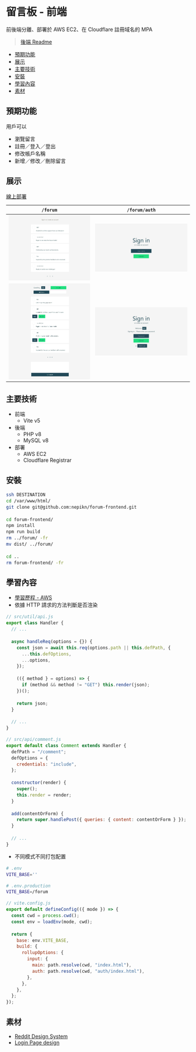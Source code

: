 # 留言板 - 前端

前後端分離、部署於 AWS EC2、在 Cloudflare 註冊域名的 MPA

> [後端 Readme](../../../forum-backend?tab=readme-ov-file#readme-ov-file)

- [預期功能](#預期功能)
- [展示](#展示)
- [主要技術](#主要技術)
- [安裝](#安裝)
- [學習內容](#學習內容)
- [素材](#素材)

## 預期功能

用戶可以

- 瀏覽留言
- 註冊／登入／登出
- 修改帳戶名稱
- 新增／修改／刪除留言

## 展示

[線上部署](https://unconscious.cc/forum/)

| `/forum`                                                                                             | `/forum/auth`                                                                                       |
| ---------------------------------------------------------------------------------------------------- | --------------------------------------------------------------------------------------------------- |
| ![screenshot](https://raw.githubusercontent.com/nepikn/forum-frontend/main/src/assets/comments.jpeg) | ![screenshot](https://raw.githubusercontent.com/nepikn/forum-frontend/main/src/assets/auth.jpeg)    |
| ![screenshot](https://raw.githubusercontent.com/nepikn/forum-frontend/main/src/assets/editor.jpeg)   | ![screenshot](https://raw.githubusercontent.com/nepikn/forum-frontend/main/src/assets/sign-in.jpeg) |

## 主要技術

- 前端
  - Vite v5
- 後端
  - PHP v8
  - MySQL v8
- 部署
  - AWS EC2
  - Cloudflare Registrar

## 安裝

```bash
ssh DESTINATION
cd /var/www/html/
git clone git@github.com:nepikn/forum-frontend.git

cd forum-frontend/
npm install
npm run build
rm ../forum/ -fr
mv dist/ ../forum/

cd ..
rm forum-frontend/ -fr
```

## 學習內容

- [學習歷程 - AWS](https://hackmd.io/FGAWhBuJTb2dt3ABaXIr9A?view)
- 依據 HTTP 請求的方法判斷是否渲染

```javascript
// src/util/api.js
export class Handler {
  // ...

  async handleReq(options = {}) {
    const json = await this.req(options.path || this.defPath, {
      ...this.defOptions,
      ...options,
    });

    (({ method } = options) => {
      if (method && method != "GET") this.render(json);
    })();

    return json;
  }

  // ...
}
```

```javascript
// src/api/comment.js
export default class Comment extends Handler {
  defPath = "/comment";
  defOptions = {
    credentials: "include",
  };

  constructor(render) {
    super();
    this.render = render;
  }

  add(contentOrForm) {
    return super.handlePost({ queries: { content: contentOrForm } });
  }

  // ...
}
```

- 不同模式不同打包配置

```bash
# .env
VITE_BASE=''
```

```bash
# .env.production
VITE_BASE=/forum
```

```javascript
// vite.config.js
export default defineConfig(({ mode }) => {
  const cwd = process.cwd();
  const env = loadEnv(mode, cwd);

  return {
    base: env.VITE_BASE,
    build: {
      rollupOptions: {
        input: {
          main: path.resolve(cwd, "index.html"),
          auth: path.resolve(cwd, "auth/index.html"),
        },
      },
    },
  };
});
```

## 素材

- [Reddit Design System](https://www.figma.com/community/file/1357423094737880333/reddit-design-system)
- [Login Page design](https://www.figma.com/community/file/969408928471748876/login-page-design)
